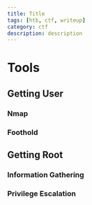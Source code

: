 ```yaml
---
title: Title
tags: [htb, ctf, writeup]
category: ctf
description: description
---
```


# Tools

## Getting User

### Nmap

### Foothold

## Getting Root

### Information Gathering

### Privilege Escalation
